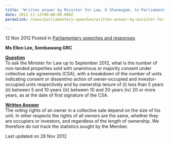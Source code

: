 ```yaml
---
title: 'Written answer by Minister for Law, K Shanmugam, to Parliamentary Question on collective sale agreements'
date: 2012-11-12T00:00:00.000Z
permalink: /news/parliamentary-speeches/written-answer-by-minister-for-law--k-shanmugam--to-parliamentar

---
```



12 Nov 2012 Posted in [Parliamentary speeches and responses](/news/parliamentary-speeches) 


**Ms Ellen Lee, Sembawang GRC**

**<u>Question</u>**  
To ask the Minister for Law up to September 2012, what is the number of non-landed properties sold with unanimous or majority consent under collective sale agreements (CSA), with a breakdown of the number of units indicating consent or dissent/no action of owner-occupied and investor-occupied units respectively and by ownership tenure of (i) less than 5 years (ii) between 5 and 10 years (iii) between 10 and 20 years (iv) 20 or more years, as at the date of first signature of the CSA.


**<u>Written Answer</u>**  
The voting rights of an owner in a collective sale depend on the size of his unit. In other respects the rights of all owners are the same, whether they are occupiers or investors, and regardless of the length of ownership. We therefore do not track the statistics sought by the Member.

<p class="right-side-updated">Last updated on 28 Nov 2012</p> 
